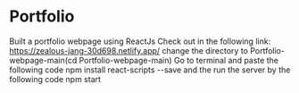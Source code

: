 # Portfolio
Built a portfolio webpage using ReactJs
Check out in the following  link:
https://zealous-jang-30d698.netlify.app/
change the directory to Portfolio-webpage-main(cd Portfolio-webpage-main)
Go to terminal and paste the following code
npm install react-scripts --save
and the run the server by the following code
npm start
